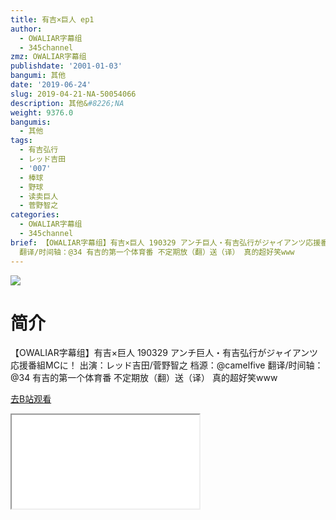 ```yaml
---
title: 有吉×巨人 ep1
author:
  - OWALIAR字幕组
  - 345channel
zmz: OWALIAR字幕组
publishdate: '2001-01-03'
bangumi: 其他
date: '2019-06-24'
slug: 2019-04-21-NA-50054066
description: 其他&#8226;NA
weight: 9376.0
bangumis:
  - 其他
tags:
  - 有吉弘行
  - レッド吉田
  - '007'
  - 棒球
  - 野球
  - 读卖巨人
  - 菅野智之
categories:
  - OWALIAR字幕组
  - 345channel
brief: 【OWALIAR字幕组】有吉×巨人 190329 アンチ巨人・有吉弘行がジャイアンツ応援番組MCに！ 出演：レッド吉田/菅野智之 档源：@camelfive
  翻译/时间轴：@34 有吉的第一个体育番 不定期放（翻）送（译） 真的超好笑www
---
```

![](https://raw.githubusercontent.com/tcgriffith/owaraisite/master/static/tmpimg/88f0ce2458f141fd5416c4c2b2007577b959b321.jpg.480.jpg)
# 简介  
【OWALIAR字幕组】有吉×巨人 190329
アンチ巨人・有吉弘行がジャイアンツ応援番組MCに！
出演：レッド吉田/菅野智之
档源：@camelfive
翻译/时间轴：@34
有吉的第一个体育番 不定期放（翻）送（译） 真的超好笑www  

[去B站观看](https://www.bilibili.com/video/av50054066/)
<div class ="resp-container"><iframe class="testiframe" src="//player.bilibili.com/player.html?aid=50054066"", scrolling="no", allowfullscreen="true" > </iframe></div> 
